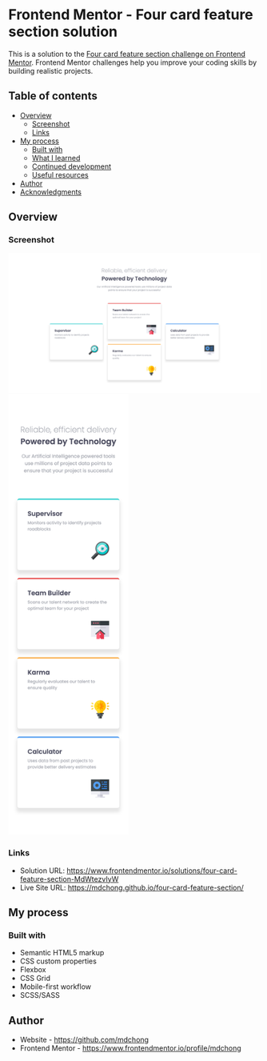 # Frontend Mentor - Four card feature section solution

This is a solution to the [Four card feature section challenge on Frontend Mentor](https://www.frontendmentor.io/challenges/four-card-feature-section-weK1eFYK). Frontend Mentor challenges help you improve your coding skills by building realistic projects. 

## Table of contents

- [Overview](#overview)
  - [Screenshot](#screenshot)
  - [Links](#links)
- [My process](#my-process)
  - [Built with](#built-with)
  - [What I learned](#what-i-learned)
  - [Continued development](#continued-development)
  - [Useful resources](#useful-resources)
- [Author](#author)
- [Acknowledgments](#acknowledgments)


## Overview

### Screenshot

<img src="./images/screenshot/desktop.png" alt="" width="800px" height="auto">
<img src="./images/screenshot/mobile.png" alt="" width="240px" height="auto">

### Links

- Solution URL: https://www.frontendmentor.io/solutions/four-card-feature-section-MdWtezvIyW
- Live Site URL: https://mdchong.github.io/four-card-feature-section/

## My process

### Built with

- Semantic HTML5 markup
- CSS custom properties
- Flexbox
- CSS Grid
- Mobile-first workflow
- SCSS/SASS

## Author

- Website - https://github.com/mdchong
- Frontend Mentor - https://www.frontendmentor.io/profile/mdchong